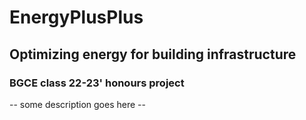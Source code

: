 # EnergyPlusPlus  

## Optimizing energy for building infrastructure  
### BGCE class 22-23' honours project  

-- some description goes here --


